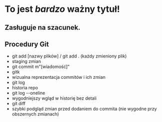# To jest ***bardzo*** ważny tytuł!
## Zasługuje na szacunek.

## Procedury Git
- git add [nazwy plików] / git add . (każdy zmieniony plik)
 - staging zmian
- git commit m"[wiadomość]"
- gitk
 - wizualna reprezentacja commitów i ich zmian
- git log
 - historia repo
 - git log --oneline
  - wygodniejszy wgląd w historię bez detali
- git diff
 - szybki podgląd zmian przed dodaniem do commita (nie wygodne przy obszernych zmianach)